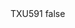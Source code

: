 <?xml version="1.0" encoding="UTF-8"?>
<CustomMetadata xmlns="http://soap.sforce.com/2006/04/metadata">
    <label>TXU591</label>
    <protected>false</protected>
</CustomMetadata>
